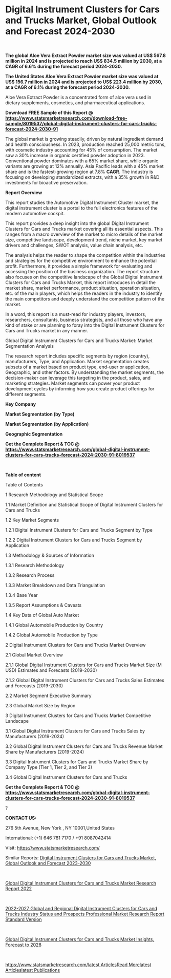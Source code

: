 <h1>Digital Instrument Clusters for Cars and Trucks Market, Global Outlook and Forecast 2024-2030</h1><br/><p><strong>The global Aloe Vera Extract Powder market size was valued at US$ 567.8 million in 2024 and is projected to reach US$ 834.5 million by 2030, at a <strong>CAGR</strong> of 6.6% during the forecast period 2024-2030.</strong></p>
 
 
 
 <p><strong>The United States Aloe Vera Extract Powder market size was valued at US$ 156.7 million in 2024 and is projected to US$ 223.4 million by 2030, at a <strong>CAGR</strong> of 6.1% during the forecast period 2024-2030.</strong></p>
 
 
 
 <p>Aloe Vera Extract Powder is a concentrated form of aloe vera used in dietary supplements, cosmetics, and pharmaceutical applications.</p>
 
 
 
 <p><strong>Download FREE Sample of this Report @ <a href="https://www.statsmarketresearch.com/download-free-sample/8019537/global-digital-instrument-clusters-for-cars-trucks-forecast-2024-2030-91">https://www.statsmarketresearch.com/download-free-sample/8019537/global-digital-instrument-clusters-for-cars-trucks-forecast-2024-2030-91</a></strong></p>
 
 
 
 <p>The global market is growing steadily, driven by natural ingredient demand and health consciousness. In 2023, production reached 25,000 metric tons, with cosmetic industry accounting for 45% of consumption. The market saw a 30% increase in organic certified powder adoption in 2023. Conventional powder dominates with a 65% market share, while organic variants are growing at 12% annually. Asia Pacific leads with a 45% market share and is the fastest-growing region at 7.8% <strong>CAGR</strong>. The industry is focusing on developing standardized extracts, with a 35% growth in R&D investments for bioactive preservation.</p>
 
 
 
 <p><strong>Report Overview</strong></p>
 
 
 
 <p>This report studies the Automotive Digital Instrument Cluster market, the digital instrument cluster is a portal to the full electronics features of the modern automotive cockpit.</p>
 
 
 
 <p>This report provides a deep insight into the global Digital Instrument Clusters for Cars and Trucks market covering all its essential aspects. This ranges from a macro overview of the market to micro details of the market size, competitive landscape, development trend, niche market, key market drivers and challenges, SWOT analysis, value chain analysis, etc.</p>
 
 
 
 <p>The analysis helps the reader to shape the competition within the industries and strategies for the competitive environment to enhance the potential profit. Furthermore, it provides a simple framework for evaluating and accessing the position of the business organization. The report structure also focuses on the competitive landscape of the Global Digital Instrument Clusters for Cars and Trucks Market, this report introduces in detail the market share, market performance, product situation, operation situation, etc. of the main players, which helps the readers in the industry to identify the main competitors and deeply understand the competition pattern of the market.</p>
 
 
 
 <p>In a word, this report is a must-read for industry players, investors, researchers, consultants, business strategists, and all those who have any kind of stake or are planning to foray into the Digital Instrument Clusters for Cars and Trucks market in any manner.</p>
 
 
 
 <p>Global Digital Instrument Clusters for Cars and Trucks Market: Market Segmentation Analysis</p>
 
 
 
 <p>The research report includes specific segments by region (country), manufacturers, Type, and Application. Market segmentation creates subsets of a market based on product type, end-user or application, Geographic, and other factors. By understanding the market segments, the decision-maker can leverage this targeting in the product, sales, and marketing strategies. Market segments can power your product development cycles by informing how you create product offerings for different segments.</p>
 
 
 
 <p><strong>Key Company</strong></p>
 
 
 
 <p><strong>Market Segmentation (by Type)</strong></p>
 
 
 
 <p><strong>Market Segmentation (<strong>by Application</strong>)</strong></p>
 
 
 
 <p><strong>Geographic Segmentation</strong></p>
 
 
 
 <div><b>Get the Complete Report & TOC @ <a href="https://www.statsmarketresearch.com/global-digital-instrument-clusters-for-cars-trucks-forecast-2024-2030-91-8019537">https://www.statsmarketresearch.com/global-digital-instrument-clusters-for-cars-trucks-forecast-2024-2030-91-8019537</a></b></div>
 
 
 
 <p><br />
 
 <b>Table of content</b></p>
 
 
 
 <p>Table of Contents<br />
 
 1 Research Methodology and Statistical Scope<br />
 
 1.1 Market Definition and Statistical Scope of Digital Instrument Clusters for Cars and Trucks<br />
 
 1.2 Key Market Segments<br />
 
 1.2.1 Digital Instrument Clusters for Cars and Trucks Segment by Type<br />
 
 1.2.2 Digital Instrument Clusters for Cars and Trucks Segment by Application<br />
 
 1.3 Methodology & Sources of Information<br />
 
 1.3.1 Research Methodology<br />
 
 1.3.2 Research Process<br />
 
 1.3.3 Market Breakdown and Data Triangulation<br />
 
 1.3.4 Base Year<br />
 
 1.3.5 Report Assumptions & Caveats<br />
 
 1.4 Key Data of Global Auto Market<br />
 
 1.4.1 Global Automobile Production by Country<br />
 
 1.4.2 Global Automobile Production by Type<br />
 
 2 Digital Instrument Clusters for Cars and Trucks Market Overview<br />
 
 2.1 Global Market Overview<br />
 
 2.1.1 Global Digital Instrument Clusters for Cars and Trucks Market Size (M USD) Estimates and Forecasts (2019-2030)<br />
 
 2.1.2 Global Digital Instrument Clusters for Cars and Trucks Sales Estimates and Forecasts (2019-2030)<br />
 
 2.2 Market Segment Executive Summary<br />
 
 2.3 Global Market Size by Region<br />
 
 3 Digital Instrument Clusters for Cars and Trucks Market Competitive Landscape<br />
 
 3.1 Global Digital Instrument Clusters for Cars and Trucks Sales by Manufacturers (2019-2024)<br />
 
 3.2 Global Digital Instrument Clusters for Cars and Trucks Revenue Market Share by Manufacturers (2019-2024)<br />
 
 3.3 Digital Instrument Clusters for Cars and Trucks Market Share by Company Type (Tier 1, Tier 2, and Tier 3)<br />
 
 3.4 Global Digital Instrument Clusters for Cars and Trucks</p>
 
 
 
 <div><b>Get the Complete Report & TOC @ <a href="https://www.statsmarketresearch.com/global-digital-instrument-clusters-for-cars-trucks-forecast-2024-2030-91-8019537">https://www.statsmarketresearch.com/global-digital-instrument-clusters-for-cars-trucks-forecast-2024-2030-91-8019537</a></b></div>
 
 
 
 <p>? </p>
 
 
 
 <p><b>CONTACT US:</b><br />
 
 276 5th Avenue, New York , NY 10001,United States<br />
 
 International: (+1) 646 781 7170 / +91 8087042414<br />
 
 Visit: <a href="https://www.statsmarketresearch.com/">https://www.statsmarketresearch.com/</a><br />
 
 Similar Reports: <a href="https://www.statsmarketresearch.com/global-digital-instrument-clusters-for-cars-trucks-forecast-2024-2030-91-8019537">Digital Instrument Clusters for Cars and Trucks Market, Global Outlook and Forecast 2023-2030</a><br />
 
 <br />
 
 <a href="https://www.statsmarketresearch.com/global-digital-instrument-clusters-for-cars-trucks-forecast-2024-2030-91-8019537">Global Digital Instrument Clusters for Cars and Trucks Market Research Report 2022</a><br />
 
 <br />
 
 <a href="https://www.statsmarketresearch.com/global-digital-instrument-clusters-for-cars-trucks-forecast-2024-2030-91-8019537">2022-2027 Global and Regional Digital Instrument Clusters for Cars and Trucks Industry Status and Prospects Professional Market Research Report Standard Version</a><br />
 
 <br />
 
 <a href="https://www.statsmarketresearch.com/global-digital-instrument-clusters-for-cars-trucks-forecast-2024-2030-91-8019537">Global Digital Instrument Clusters for Cars and Trucks Market Insights, Forecast to 2028</a><br />
 
 <br />
 
 <a href="https://gyeongbokgung.com">https://www.statsmarketresearch.com/</a><a href="https://hallyeomaritime.com">latest Articles</a><a href="https://jingwansa.com">Read More</a><a href="https://nguoiviet.jp/">latest Articles</a><a href="https://www.intelmarketresearch.com/">latest Publications</a></p>